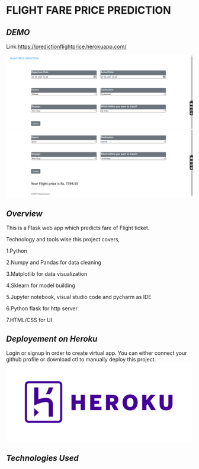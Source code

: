 <h1> FLIGHT FARE PRICE PREDICTION </h1>

***DEMO***
---
Link:https://predictionflightprice.herokuapp.com/

<img src = "Demo1.png">
<img src = "Demo2.png">

***Overview***
---

This is a Flask web app which predicts fare of Flight ticket.

Technology and tools wise this project covers,

1.Python

2.Numpy and Pandas for data cleaning

3.Matplotlib for data visualization

4.Sklearn for model building

5.Jupyter notebook, visual studio code and pycharm as IDE

6.Python flask for http server

7.HTML/CSS for UI

***Deployement on Heroku***
---

Login or signup in order to create virtual app. You can either connect your github profile or download ctl to manually deploy this project.
<img src = "heroku.png" >

***Technologies Used***
---

